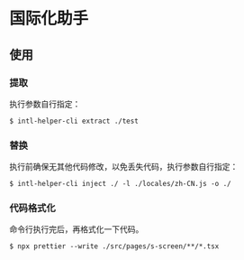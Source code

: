 # 国际化助手

## 使用

### 提取
执行参数自行指定：
```shell
$ intl-helper-cli extract ./test
```

### 替换

执行前确保无其他代码修改，以免丢失代码，执行参数自行指定：
```shell
$ intl-helper-cli inject ./ -l ./locales/zh-CN.js -o ./
```

### 代码格式化

命令行执行完后，再格式化一下代码。

```shell
$ npx prettier --write ./src/pages/s-screen/**/*.tsx
```

